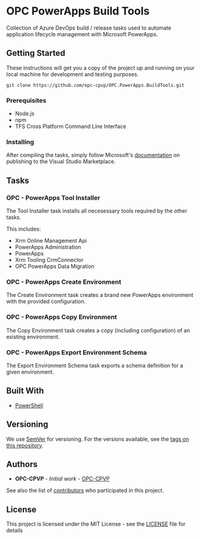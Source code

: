 # OPC PowerApps Build Tools

Collection of Azure DevOps build / release tasks used to automate application lifecycle management with Microsoft PowerApps. 

## Getting Started

These instructions will get you a copy of the project up and running on your local machine for development and testing purposes. 

```
git clone https://github.com/opc-cpvp/OPC.PowerApps.BuildTools.git
```

### Prerequisites

* Node.js
* npm
* TFS Cross Platform Command Line Interface

### Installing

After compiling the tasks, simply follow Microsoft's [documentation](https://docs.microsoft.com/en-us/azure/devops/extend/publish/overview?view=azure-devops#publish) on publishing to the Visual Studio Marketplace.

## Tasks

### OPC - PowerApps Tool Installer

The Tool Installer task installs all necesessary tools required by the other tasks.

This includes:
* Xrm Online Management Api
* PowerApps Administration
* PowerApps
* Xrm Tooling CrmConnector
* OPC PowerApps Data Migration

### OPC - PowerApps Create Environment

The Create Environment task creates a brand new PowerApps environment with the provided configuration. 

### OPC - PowerApps Copy Environment

The Copy Environment task creates a copy (including configuration) of an existing environment.

### OPC - PowerApps Export Environment Schema

The Export Environment Schema task exports a schema definition for a given environment. 

## Built With

* [PowerShell](https://docs.microsoft.com/en-us/powershell/scripting/overview)

## Versioning

We use [SemVer](http://semver.org/) for versioning. For the versions available, see the [tags on this repository](https://github.com/opc-cpvp/OPC.PowerApps.BuildTools/tags). 

## Authors

* **OPC-CPVP** - *Initial work* - [OPC-CPVP](https://github.com/opc-cpvp)

See also the list of [contributors](https://github.com/opc-cpvp/OPC.PowerApps.BuildTools/contributors) who participated in this project.

## License

This project is licensed under the MIT License - see the [LICENSE](LICENSE) file for details
